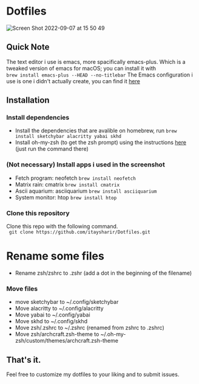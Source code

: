 # Dotfiles
![Screen Shot 2022-09-07 at 15 50 49](https://user-images.githubusercontent.com/87126382/188882806-fcdc1967-75c9-4e0e-a170-6b72db8432e5.jpg)

## Quick Note
The text editor i use is emacs, more spacifically emacs-plus. Which is a tweaked version of emacs for macOS; you can install it with <br>
```brew install emacs-plus --HEAD --no-titlebar``` The Emacs configuration i use is one i didn't actually create, you can find it [here](https://github.com/doomemacs/doomemacs)

## Installation
### Install dependencies
- Install the dependencies that are avalible on homebrew, run ```brew install sketchybar alacritty yabai skhd```
- Install oh-my-zsh (to get the zsh prompt) using the instructions [here](https://ohmyz.sh/#install) (just run the command there)

### (Not necessary) Install apps i used in the screenshot
- Fetch program: neofetch ```brew install neofetch```
- Matrix rain: cmatrix ```brew install cmatrix```
- Ascii aquarium: asciiquarium ```brew install asciiquarium```
- System monitor: htop ```brew install htop```

### Clone this repository
Clone this repo with the following command. <br>
``` git clone https://github.com/itaysharir/Dotfiles.git```

# Rename some files
- Rename zsh/zshrc to .zshr (add a dot in the beginning of the filename)

### Move files
- move sketchybar to ~/.config/sketchybar <br>
- Move alacritty to ~/.config/alacritty <br>
- Move yabai to ~/.config/yabai <br>
- Move skhd to ~/.config/skhd <br>
- Move zsh/.zshrc to ~/.zshrc (renamed from zshrc to .zshrc)
- Move zsh/archcraft.zsh-theme to ~/.oh-my-zsh/custom/themes/archcraft.zsh-theme 

## That's it.
Feel free to customize my dotfiles to your liking and to submit issues.
